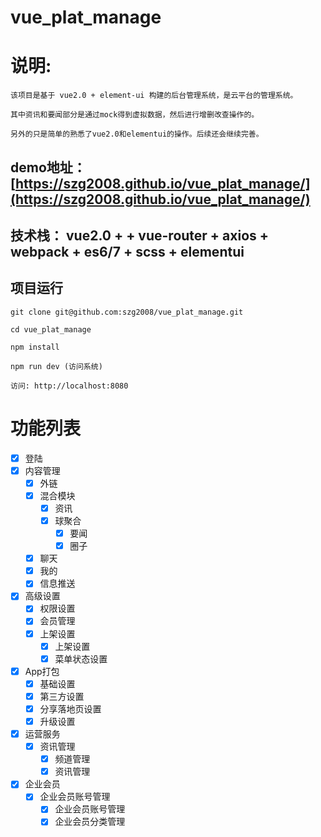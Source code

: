 # vue_plat_manage

# 说明:
```
该项目是基于 vue2.0 + element-ui 构建的后台管理系统，是云平台的管理系统。

其中资讯和要闻部分是通过mock得到虚拟数据，然后进行增删改查操作的。

另外的只是简单的熟悉了vue2.0和elementui的操作。后续还会继续完善。

```

## demo地址：[https://szg2008.github.io/vue_plat_manage/](https://szg2008.github.io/vue_plat_manage/)

## 技术栈： vue2.0 + + vue-router + axios + webpack + es6/7 + scss + elementui

## 项目运行

```
git clone git@github.com:szg2008/vue_plat_manage.git

cd vue_plat_manage

npm install

npm run dev (访问系统)

访问: http://localhost:8080

```
# 功能列表

- [x] 登陆
- [x] 内容管理
    - [x] 外链
    - [x] 混合模块
        - [x] 资讯
        - [x] 球聚合
            - [x] 要闻
            - [x] 圈子
    - [x] 聊天
    - [x] 我的
    - [x] 信息推送        
- [x] 高级设置
    - [x] 权限设置
    - [x] 会员管理
    - [x] 上架设置
        - [x] 上架设置
        - [x] 菜单状态设置
- [x] App打包
    - [x] 基础设置
    - [x] 第三方设置
    - [x] 分享落地页设置
    - [x] 升级设置
- [x] 运营服务
    - [x] 资讯管理
        - [x] 频道管理
        - [x] 资讯管理
- [x] 企业会员
    - [x] 企业会员账号管理
        - [x] 企业会员账号管理
        - [x] 企业会员分类管理
